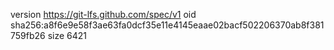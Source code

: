 version https://git-lfs.github.com/spec/v1
oid sha256:a8f6e9e58f3ae63fa0dcf35e11e4145eaae02bacf502206370ab8f381759fb26
size 6421
